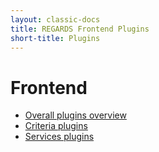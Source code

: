 ```yaml
---
layout: classic-docs
title: REGARDS Frontend Plugins
short-title: Plugins
---
```


# Frontend

  - [Overall plugins overview](/frontend/plugins/plugins/)
  - [Criteria plugins](/frontend/plugins/plugin-criteria/)
  - [Services plugins](/frontend/plugins/plugin-services/)
